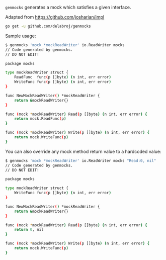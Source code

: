 `genmocks` generates a mock which satisfies a given interface.

Adapted from https://github.com/josharian/impl

```bash
go get -u github.com/delabroj/genmocks
```

Sample usage:

```bash
$ genmocks 'mock *mockReadWriter' io.ReadWriter mocks
// Code generated by genmocks.
// DO NOT EDIT!

package mocks

type mockReadWriter struct {
	ReadFunc  func(p []byte) (n int, err error)
	WriteFunc func(p []byte) (n int, err error)
}

func NewMockReadWriter() *mockReadWriter {
	return &mockReadWriter{}
}

func (mock *mockReadWriter) Read(p []byte) (n int, err error) {
	return mock.ReadFunc(p)
}

func (mock *mockReadWriter) Write(p []byte) (n int, err error) {
	return mock.WriteFunc(p)
}
```

You can also override any mock method return value to a hardcoded value:
```bash
$ genmocks 'mock *mockReadWriter' io.ReadWriter mocks "Read:0, nil"
// Code generated by genmocks.
// DO NOT EDIT!

package mocks

type mockReadWriter struct {
	WriteFunc func(p []byte) (n int, err error)
}

func NewMockReadWriter() *mockReadWriter {
	return &mockReadWriter{}
}

func (mock *mockReadWriter) Read(p []byte) (n int, err error) {
	return 0, nil
}

func (mock *mockReadWriter) Write(p []byte) (n int, err error) {
	return mock.WriteFunc(p)
}
```
